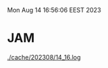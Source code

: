 Mon Aug 14 16:56:06 EEST 2023
# JAM
<a href='./cache/202308/14_16.log'>./cache/202308/14_16.log</a>
